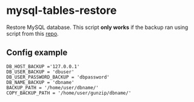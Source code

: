 # mysql-tables-restore
Restore MySQL database. This script **only works** if the backup ran using script from this [repo](https://github.com/dhewana/mysql-tables-dump).

## Config example
```
DB_HOST_BACKUP ='127.0.0.1'
DB_USER_BACKUP = 'dbuser'
DB_USER_PASSWORD_BACKUP = 'dbpassword'
DB_NAME_BACKUP = 'dbname'
BACKUP_PATH = '/home/user/dbname/'
COPY_BACKUP_PATH = '/home/user/gunzip/dbname/'
```

